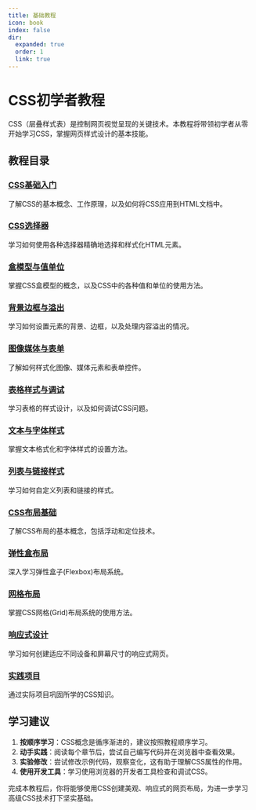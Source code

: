 ```yaml
---
title: 基础教程
icon: book
index: false
dir:
  expanded: true
  order: 1
  link: true
---
```


# CSS初学者教程

CSS（层叠样式表）是控制网页视觉呈现的关键技术。本教程将带领初学者从零开始学习CSS，掌握网页样式设计的基本技能。

## 教程目录

### [CSS基础入门](./01CSS基础入门.md)
了解CSS的基本概念、工作原理，以及如何将CSS应用到HTML文档中。

### [CSS选择器](./02CSS选择器.md)
学习如何使用各种选择器精确地选择和样式化HTML元素。

### [盒模型与值单位](./03盒模型与值单位.md)
掌握CSS盒模型的概念，以及CSS中的各种值和单位的使用方法。

### [背景边框与溢出](./04背景边框与溢出.md)
学习如何设置元素的背景、边框，以及处理内容溢出的情况。

### [图像媒体与表单](./05图像媒体与表单.md)
了解如何样式化图像、媒体元素和表单控件。

### [表格样式与调试](./06表格样式与调试.md)
学习表格的样式设计，以及如何调试CSS问题。

### [文本与字体样式](./07文本与字体样式.md)
掌握文本格式化和字体样式的设置方法。

### [列表与链接样式](./08列表与链接样式.md)
学习如何自定义列表和链接的样式。

### [CSS布局基础](./09CSS布局基础.md)
了解CSS布局的基本概念，包括浮动和定位技术。

### [弹性盒布局](./10弹性盒布局.md)
深入学习弹性盒子(Flexbox)布局系统。

### [网格布局](./11网格布局.md)
掌握CSS网格(Grid)布局系统的使用方法。

### [响应式设计](./12响应式设计.md)
学习如何创建适应不同设备和屏幕尺寸的响应式网页。

### [实践项目](./13实践项目.md)
通过实际项目巩固所学的CSS知识。

## 学习建议

1. **按顺序学习**：CSS概念是循序渐进的，建议按照教程顺序学习。
2. **动手实践**：阅读每个章节后，尝试自己编写代码并在浏览器中查看效果。
3. **实验修改**：尝试修改示例代码，观察变化，这有助于理解CSS属性的作用。
4. **使用开发工具**：学习使用浏览器的开发者工具检查和调试CSS。

完成本教程后，你将能够使用CSS创建美观、响应式的网页布局，为进一步学习高级CSS技术打下坚实基础。